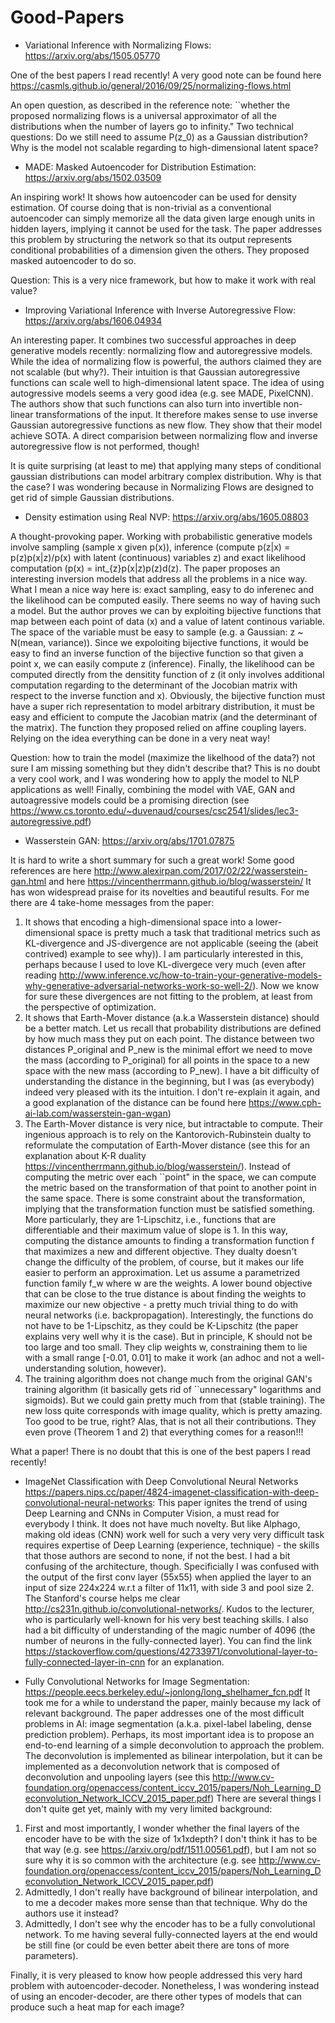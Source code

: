 # Good-Papers

- Variational Inference with Normalizing Flows: https://arxiv.org/abs/1505.05770

One of the best papers I read recently! A very good note can be found here
https://casmls.github.io/general/2016/09/25/normalizing-flows.html

An open question, as described in the reference note: ``whether the proposed normalizing flows is a universal approximator of all the distributions when the number of layers go to infinity."
Two technical questions: Do we still need to assume P(z_0) as a Gaussian distribution? Why is the model not scalable regarding to high-dimensional latent space?

- MADE: Masked Autoencoder for Distribution Estimation: https://arxiv.org/abs/1502.03509

An inspiring work! It shows how autoencoder can be used for density estimation. Of course doing that is non-trivial as a conventional autoencoder can simply memorize all the data given large enough units in hidden layers, implying it cannot be used for the task. The paper addresses this problem by structuring the network so that its output represents conditional probabilities of a dimension given the others. They proposed masked autoencoder to do so.

Question: This is a very nice framework, but how to make it work with real value?

- Improving Variational Inference with Inverse Autoregressive Flow: https://arxiv.org/abs/1606.04934

An interesting paper. It combines two successful approaches in deep generative models recently: normalizing flow and autoregressive models. While the idea of normalizing flow is powerful, the authors claimed they are not scalable (but why?). Their intuition is that Gaussian autoregressive functions can scale well to high-dimensional latent space. The idea of using autogressive models seems a very good idea (e.g. see MADE, PixelCNN). The authors show that such functions can also turn into invertible non-linear transformations of the input. It therefore makes sense to use inverse Gaussian autoregressive functions as new flow. They show that their model achieve SOTA. A direct comparision between normalizing flow and inverse autoregressive flow is not performed, though!

It is quite surprising (at least to me) that applying many steps of conditional gaussian distributions can model arbitrary complex distribution. Why is that the case? I was wondering because in Normalizing Flows are designed to get rid of simple Gaussian distributions.

- Density estimation using Real NVP: https://arxiv.org/abs/1605.08803

A thought-provoking paper. Working with probabilistic generative models involve sampling (sample x given p(x)), inference (compute p(z|x) = p(z)p(x|z)/p(x) with latent (continuous) variables z) and exact likelihood computation (p(x) = int_{z}p(x|z)p(z)d(z). The paper proposes an interesting inversion models that address all the problems in a nice way. What I mean a nice way here is: exact sampling, easy to do inferenec and the likelihood can be computed easily. There seems no way of having such a model. But the author proves we can by exploiting bijective functions that map between each point of data (x) and a value of latent continous variable. The space of the variable must be easy to sample (e.g. a Gaussian: z ~ N(mean, variance)). Since we expoloiting bijective functions, it would be easy to find an inverse function of the bijective function so that given a point x, we can easily compute z (inference). Finally, the likelihood can be computed directly from the densitity function of z (it only involves additional computation regarding to the determinant of the Jocobian matrix with respect to the inverse function and x). Obviously, the bijective function must have a super rich representation to model arbitrary distribution, it must be easy and efficient to compute the Jacobian matrix (and the determinant of the matrix). The function they proposed relied on affine coupling layers. Relying on the idea everything can be done in a very neat way!

Question: how to train the model (maximize the likelhood of the data?) not sure I am missing something but they didn't describe that?
This is no doubt a very cool work, and I was wondering how to apply the model to NLP applications as well!
Finally, combining the model with VAE, GAN and autoagressive models could be a promising direction (see https://www.cs.toronto.edu/~duvenaud/courses/csc2541/slides/lec3-autoregressive.pdf)

- Wasserstein GAN: https://arxiv.org/abs/1701.07875 

It is hard to write a short summary for such a great work! Some good references are here http://www.alexirpan.com/2017/02/22/wasserstein-gan.html and here https://vincentherrmann.github.io/blog/wasserstein/ It has won widespread praise for its novelties and beautiful results. For me there are 4 take-home messages from the paper:
1. It shows that encoding a high-dimensional space into a lower-dimensional space is pretty much a task that traditional metrics such as KL-divergence and JS-divergence are not applicable (seeing the (abeit contrived) example to see why)). I am particularly interested in this, perhaps because I used to love KL-divergece very much (even after reading http://www.inference.vc/how-to-train-your-generative-models-why-generative-adversarial-networks-work-so-well-2/). Now we know for sure these divergences are not fitting to the problem, at least from the perspective of optimization.
2. It shows that Earth-Mover distance (a.k.a Wasserstein distance) should be a better match. Let us recall that probability distributions are defined by how much mass they put on each point. The distance between two distances P_original and P_new is the minimal effort we need to move the mass (according to P_original) for all points in the space to a new space with the new mass (according to P_new). I have a bit difficulty of understanding the distance in the beginning, but I was (as everybody) indeed very pleased with its the intuition. I don't re-explain it again, and a good explanation of the distance can be found here https://www.cph-ai-lab.com/wasserstein-gan-wgan) 
3. The Earth-Mover distance is very nice, but intractable to compute. Their ingenious approach is to rely on the Kantorovich-Rubinstein dualty to reformulate the computation of Earth-Mover distance (see this for an explanation about K-R duality https://vincentherrmann.github.io/blog/wasserstein/). Instead of computing the metric over each ``point" in the space, we can compute the metric based on the transformation of that point to another point in the same space. There is some constraint about the transformation, implying that the transformation function must be satisfied something. More particularly, they are 1-Lipschitz, i.e., functions that are differentiable and their maximum value of slope is 1. In this way, computing the distance amounts to finding a transformation function f that maximizes a new and different objective. They dualty doesn't change the difficulty of the problem, of course, but it makes our life easier to perform an approximation. Let us assume a parametrized function family f_w where w are the weights. A lower bound objective that can be close to the true distance is about finding the weights to maximize our new objective - a pretty much trivial thing to do with neural networks (i.e. backpropagation). Interestingly, the functions do not have to be 1-Lipschitz, as they could be K-Lipschitz (the paper explains very well why it is the case). But in principle, K should not be too large and too small. They clip weights w, constraining them to lie with a small range [-0.01, 0.01] to make it work (an adhoc and not a well-understanding solution, however). 
4. The training algorithm does not change much from the original GAN's training algorithm (it basically gets rid of ``unnecessary" logarithms and sigmoids). But we could gain pretty much from that (stable training). The new loss quite corresponds with image quality, which is pretty amazing. Too good to be true, right? Alas, that is not all their contributions. They even prove (Theorem 1 and 2) that everything comes for a reason!!!

What a paper! There is no doubt that this is one of the best papers I read recently!

- ImageNet Classification with Deep Convolutional Neural Networks https://papers.nips.cc/paper/4824-imagenet-classification-with-deep-convolutional-neural-networks:
This paper ignites the trend of using Deep Learning and CNNs in Computer Vision, a must read for everybody I think. It does not have much novelty. But like Alphago, making old ideas (CNN) work well for such a very very very difficult task requires  expertise of Deep Learning (experience, technique) - the skills that those authors are second to none, if not the best. I had a bit confusing of the architecture, though. Specificially I was confused with the output of the first conv layer (55x55) when applied the layer to an input of size 224x224 w.r.t a filter of 11x11, with side 3 and pool size 2. The Stanford's course helps me clear http://cs231n.github.io/convolutional-networks/. Kudos to the lecturer, who is particularly well-known for his very best teaching skills. I also had a bit difficulty of understanding of the magic number of 4096 (the number of neurons in the fully-connected layer). You can find the link https://stackoverflow.com/questions/42733971/convolutional-layer-to-fully-connected-layer-in-cnn for an explanation.

- Fully Convolutional Networks for Image Segmentation: https://people.eecs.berkeley.edu/~jonlong/long_shelhamer_fcn.pdf
It took me for a while to understand the paper, mainly because my lack of relevant background. The paper addresses one of the most difficult problems in AI: image segmentation (a.k.a. pixel-label labeling, dense prediction problem). Perhaps, its most important idea is to propose an end-to-end learning of a simple deconvolution to approach the problem. The deconvolution is implemented as bilinear interpolation, but it can be implemented as a deconvolution network that is composed of
deconvolution and unpooling layers (see this http://www.cv-foundation.org/openaccess/content_iccv_2015/papers/Noh_Learning_Deconvolution_Network_ICCV_2015_paper.pdf)
There are several things I don't quite get yet, mainly with my very limited background:
1. First and most importantly, I wonder whether the final layers of the encoder have to be with the size of 1x1xdepth? I don't think it has to be that way (e.g. see https://arxiv.org/pdf/1511.00561.pdf), but I am not so sure why it is so common with the architecture (e.g. see http://www.cv-foundation.org/openaccess/content_iccv_2015/papers/Noh_Learning_Deconvolution_Network_ICCV_2015_paper.pdf)
2. Admittedly, I don't really have background of bilinear interpolation, and to me a decoder makes more sense than that technique. Why do the authors use it instead?
3. Admittedly, I don't see why the encoder has to be a fully convolutional network. To me having several fully-connected layers at the end would be still fine (or could be even better abeit there are tons of more parameters).

Finally, it is very pleased to know how people addressed this very hard problem with autoencoder-decoder. Nonetheless, I was wondering instead of using an encoder-decoder, are there other types of models that can produce such a heat map for each image?
